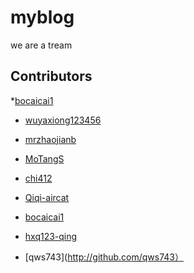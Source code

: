 # myblog


we are a tream

## Contributors


*[bocaicai1](https://github.com/shenjianeng123/blog)

* [wuyaxiong123456](https://github.com/wuyaxiong123456)

* [mrzhaojianb](https://github.com/mrzhaojianb/)

* [MoTangS](https://github.com/MoTangS)

* [chi412](https://github.com/chi412)

* [Qiqi-aircat](https://github.com/Qiqi-aircat)

* [bocaicai1](https://github.com/bocaicai123)

* [hxq123-qing](https://github.com/hxq123-qing)

* [qws743](http://github.com/qws743）

